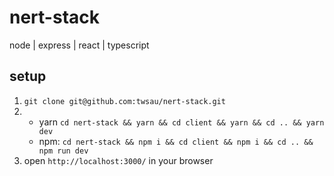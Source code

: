 # nert-stack
node | express | react | typescript

## setup

1. `git clone git@github.com:twsau/nert-stack.git`
2. - yarn `cd nert-stack && yarn && cd client && yarn && cd .. && yarn dev`
   - npm: `cd nert-stack && npm i && cd client && npm i && cd .. && npm run dev`
4. open `http://localhost:3000/` in your browser
